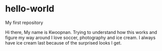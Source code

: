 # hello-world
My first repository


Hi there, My name is Kwoopnan. Trying to understand how this works and figure my way around
I love soccer, photography and ice cream. I always have ice cream last because of the surprised looks I get. 

